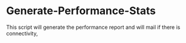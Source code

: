 # Generate-Performance-Stats
This script will generate the performance report and will mail if there is connectivity,
